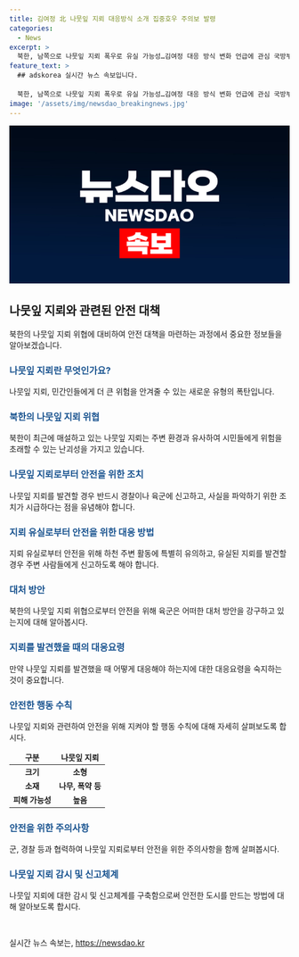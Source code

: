 ```yaml
---
title: 김여정 北 나뭇잎 지뢰 대응방식 소개 집중호우 주의보 발령
categories:
  - News
excerpt: >
  북한, 남쪽으로 나뭇잎 지뢰 폭우로 유실 가능성…김여정 대응 방식 변화 언급에 관심 국방부는 북한이 폭우를 이용해 남쪽으로 지뢰를 유실할 가능성을 경고했다. 이에 대해 북한의 대응 방식의 변화 발언과 관련하여 관심이 쏠리고 있다. 특히, 최근 북한이 육안으로 구분하기 어려운 나뭇잎 지뢰를 대규모로 매설하고 있다는 것이 알려져 군과 국민의 주의가 요구되고 있다. 또한, 군은 대응을 위해 여러 가능성을 열어두고 있으며, 국민들도 이에 대해 각별한 주의가 필요하다고 강조했다.
feature_text: >
  ## adskorea 실시간 뉴스 속보입니다.

  북한, 남쪽으로 나뭇잎 지뢰 폭우로 유실 가능성…김여정 대응 방식 변화 언급에 관심 국방부는 북한이 폭우를 이용해 남쪽으로 지뢰를 유실할 가능성을 경고했다. 이에 대해 북한의 대응 방식의 변화 발언과 관련하여 관심이 쏠리고 있다. 특히, 최근 북한이 육안으로 구분하기 어려운 나뭇잎 지뢰를 대규모로 매설하고 있다는 것이 알려져 군과 국민의 주의가 요구되고 있다. 또한, 군은 대응을 위해 여러 가능성을 열어두고 있으며, 국민들도 이에 대해 각별한 주의가 필요하다고 강조했다.
image: '/assets/img/newsdao_breakingnews.jpg'
---
```


<p><img src="/assets/img/newsdao_breakingnews.jpg" alt="adskorea 속보" /></p>

<h2 data-ke-size="size26">나뭇잎 지뢰와 관련된 안전 대책</h2>

<p data-ke-size="size16">북한의 나뭇잎 지뢰 위협에 대비하여 안전 대책을 마련하는 과정에서 중요한 정보들을 알아보겠습니다. <br></p>

<h3><b><span style="color: #1a5490;">나뭇잎 지뢰란 무엇인가요?</span></b></h3>

<p data-ke-size="size16">나뭇잎 지뢰, 민간인들에게 더 큰 위험을 안겨줄 수 있는 새로운 유형의 폭탄입니다.</p>

<h3><b><span style="color: #1a5490;">북한의 나뭇잎 지뢰 위협</span></b></h3>

<p data-ke-size="size16">북한이 최근에 매설하고 있는 나뭇잎 지뢰는 주변 환경과 유사하여 시민들에게 위험을 초래할 수 있는 난괴성을 가지고 있습니다.</p>

<h3><b><span style="color: #1a5490;">나뭇잎 지뢰로부터 안전을 위한 조치</span></b></h3>

<p data-ke-size="size16">나뭇잎 지뢰를 발견할 경우 반드시 경찰이나 육군에 신고하고, 사실을 파악하기 위한 조치가 시급하다는 점을 유념해야 합니다.</p>

<h3><b><span style="color: #1a5490;">지뢰 유실로부터 안전을 위한 대응 방법</span></b></h3>

<p data-ke-size="size16">지뢰 유실로부터 안전을 위해 하천 주변 활동에 특별히 유의하고, 유실된 지뢰를 발견할 경우 주변 사람들에게 신고하도록 해야 합니다.</p>

<h3><b><span style="color: #1a5490;">대처 방안</span></b></h3>

<p data-ke-size="size16">북한의 나뭇잎 지뢰 위협으로부터 안전을 위해 육군은 어떠한 대처 방안을 강구하고 있는지에 대해 알아봅시다.</p>

<h3><b><span style="color: #1a5490;">지뢰를 발견했을 때의 대응요령</span></b></h3>

<p data-ke-size="size16">만약 나뭇잎 지뢰를 발견했을 때 어떻게 대응해야 하는지에 대한 대응요령을 숙지하는 것이 중요합니다.</p>

<h3><b><span style="color: #1a5490;">안전한 행동 수칙</span></b></h3>

<p data-ke-size="size16">나뭇잎 지뢰와 관련하여 안전을 위해 지켜야 할 행동 수칙에 대해 자세히 살펴보도록 합시다.</p>

<table>
<thead>
  <tr>
    <td style="text-align: center; height: 17px;"><b>구분</b></td>
    <td style="text-align: center; height: 17px;"><b>나뭇잎 지뢰</b></td>
  </tr>
</thead>
<tbody>
  <tr>
    <td style="text-align: center; height: 17px;"><b>크기</b></td>
    <td style="text-align: center; height: 17px;"><b>소형</b></td>
  </tr>
  <tr>
    <td style="text-align: center; height: 17px;"><b>소재</b></td>
    <td style="text-align: center; height: 17px;"><b>나무, 폭약 등</b></td>
  </tr>
  <tr>
    <td style="text-align: center; height: 17px;"><b>피해 가능성</b></td>
    <td style="text-align: center; height: 17px;"><b>높음</b></td>
  </tr>
</tbody>
</table>

<h3><b><span style="color: #1a5490;">안전을 위한 주의사항</span></b></h3>

<p data-ke-size="size16">군, 경찰 등과 협력하여 나뭇잎 지뢰로부터 안전을 위한 주의사항을 함께 살펴봅시다.</p>

<h3><b><span style="color: #1a5490;">나뭇잎 지뢰 감시 및 신고체계</span></b></h3>

<p data-ke-size="size16">나뭇잎 지뢰에 대한 감시 및 신고체계를 구축함으로써 안전한 도시를 만드는 방법에 대해 알아보도록 합시다.</p>

<p data-ke-size="size16">&nbsp;</p>
실시간 뉴스 속보는, <a href="https://newsdao.kr" rel="dofollow">https://newsdao.kr</a>


